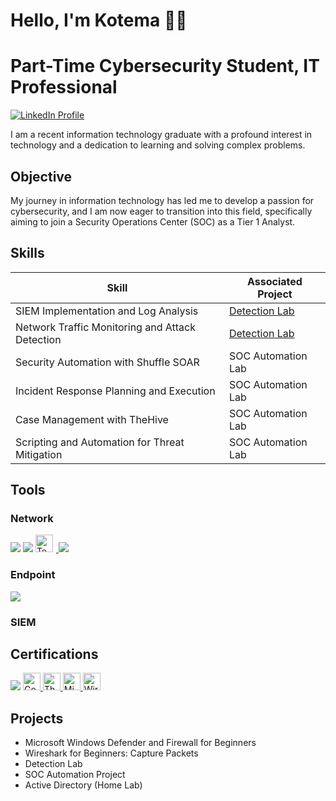 # Hello, I'm Kotema 👋🏾
# Part-Time Cybersecurity Student, IT Professional


<a href="https://www.linkedin.com/in/kotema-noble-254189165/" target="_blank">
  <img src="https://img.shields.io/badge/LinkedIn-0077B5?style=for-the-badge&logo=linkedin&logoColor=white" alt="LinkedIn Profile">
</a>





I am a recent information technology graduate with a profound interest in technology and a dedication to learning and solving complex problems.

## Objective


My journey in information technology has led me to develop a passion for cybersecurity, and I am now eager to transition into this field, specifically aiming to join a Security Operations Center (SOC) as a Tier 1 Analyst.

## Skills


| Skill                                         | Associated Project         |
|-----------------------------------------------|----------------------------|
| SIEM Implementation and Log Analysis          | <a href="https://google.com">Detection Lab</a>|
| Network Traffic Monitoring and Attack Detection | <a href="https://google.com">Detection Lab</a>|
| Security Automation with Shuffle SOAR         | SOC Automation Lab|
| Incident Response Planning and Execution      | SOC Automation Lab|
| Case Management with TheHive                  | SOC Automation Lab|
| Scripting and Automation for Threat Mitigation | SOC Automation Lab|
## Tools
### Network
  <div>
    <img src="https://img.shields.io/badge/-Wireshark-1679A7?&style=for-the-badge&logo=Wireshark&logoColor=white" />
    <img src="https://img.shields.io/badge/-Suricata-EF3B2D?&style=for-the-badge&logo=Suricata&logoColor=white" />
<a href="https://getlogovector.com/tenable-inc-logo-vector-svg/" target="_blank">
  <img src="https://getlogovector.com/wp-content/uploads/2020/10/tenable-inc-logo-vector.png" alt="Tenable Logo" style="height: 28px; width: auto; margin-right: 5px;">
</a>
<img src="https://img.shields.io/badge/-Nessus-777BB4?&style=for-the-badge&logo=Nessus&logoColor=white" />





    
### Endpoint
 <div>
    <img src="https://img.shields.io/badge/-Microsoft_Defender_for_Endpoint-00A4EF?&style=for-the-badge&logo=Microsoft&logoColor=white" />
   
### SIEM
  
## Certifications


<img src="https://img.shields.io/badge/-Security%2B-FF0000?&style=for-the-badge&logo=CompTIA&logoColor=white" />

<a href="https://academy.simplycyber.io/courses/1592799/certificate" target="_blank">
  <img src="https://img.shields.io/badge/Google_Cybersecurity_Certification-blue?logo=google&logoColor=white" alt="Google Cybersecurity Certification" style="height: 28px;">
</a>

<a href="https://academy.simplycyber.io/courses/1592799/certificate" target="_blank">
  <img src="https://img.shields.io/badge/The_Definitive_GRC_Master_Class-blueviolet" alt="The Definitive GRC Master Class Certificate" style="height: 28px;">
</a>

<a href="https://coursera.org/share/e9cd5624affe8c5c8c179eb2b59561fa" target="_blank">
  <img src="https://img.shields.io/badge/Microsoft_Windows_Defender_and_Firewall_for_Beginners-brightgreen" alt="Microsoft Windows Defender and Firewall for Beginners" style="height: 28px;">
</a>

<a href="https://coursera.org/share/6e8b929f9dcb0e8dedf16d0aa73b7cfc" target="_blank">
  <img src="https://img.shields.io/badge/Wireshark_for_Beginners:_Capture_Packets-orange" alt="Wireshark for Beginners: Capture Packets" style="height: 28px;">
</a>










    
## Projects

- Microsoft Windows Defender and Firewall for Beginners
- Wireshark for Beginners: Capture Packets
- Detection Lab
- SOC Automation Project
- Active Directory (Home Lab) 
